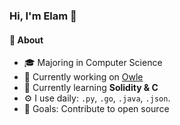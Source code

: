### Hi, I'm Elam 👋

#### 🚀 About
- 🎓 Majoring in Computer Science
- 🔭 Currently working on [Owle](https://github.com/owleapp)
- 🌱 Currently learning **Solidity & C**
- ⚙️ I use daily: `.py`, `.go`, `.java`, `.json`.
- 🥅 Goals: Contribute to open source 
